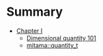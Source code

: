 # Summary

* [Chapter I](book/chapter1/README.md)
    * [Dimensional quantity 101](book/chapter1/dimensional-quantity-101.md)
    * [mitama::quantity_t](book/chapter1/mitama_quantity_t.md)
